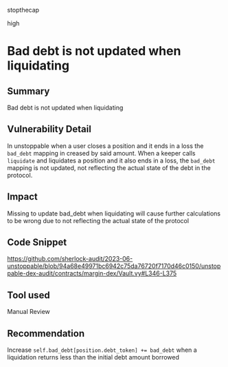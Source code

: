 stopthecap

high

# Bad debt is not updated when liquidating

## Summary
Bad debt is not updated when liquidating

## Vulnerability Detail
In unstoppable when a user closes a position and it ends in a loss the `bad_debt` mapping in creased by said amount. 
When a keeper calls `liquidate` and liquidates a position and it also ends in a loss, the `bad_debt` mapping is not updated, not reflecting the actual state of the debt in the protocol.

## Impact
Missing to update bad_debt when liquidating will cause further calculations to be wrong due to not reflecting the actual state of the protocol

## Code Snippet
https://github.com/sherlock-audit/2023-06-unstoppable/blob/94a68e49971bc6942c75da76720f7170d46c0150/unstoppable-dex-audit/contracts/margin-dex/Vault.vy#L346-L375
## Tool used

Manual Review

## Recommendation
Increase `self.bad_debt[position.debt_token] += bad_debt`  when a liquidation returns less than the initial debt amount borrowed
